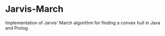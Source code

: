 # Jarvis-March
Implementation of Jarvis' March algorithm for finding a convex hull in Java and Prolog.
